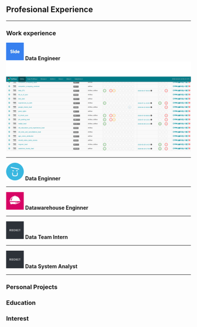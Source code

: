 ## Profesional Experience

---

### Work experience 
<div>
<img width=48px height=48px src ="images/side.jpeg" url="https://www.side.co/" alt="Side.co"/>
<b> Data Engineer </b>
</div>
<img src="images/airflow.png"/>

---

<div>
<img width=48px height=48px src ="images/compucorp.png" url="https://www.compucorp.co.uk/" alt="Compucorp Ltd"/>
<b> Data Enginner </b>
</div>

---

<div>
<img width=48px height=48px src ="images/foodora.png" url="https://www.foodora.de/" alt="Foodora"/>
<b> Datawarehouse Enginner </b>
</div>

---

<div>
<img width=48px height=48px src ="images/rocket.png" url="https://www.rocket-internet.com/" alt="Rocker Internet"/>
<b> Data Team Intern </b>
</div>

---

<div>
<img width=48px height=48px src ="images/rocket.png" url="https://www.credit-suisse.com" alt="Credit Suisse"/>
<b> Data System Analyst </b>
</div>

---

### Personal Projects

### Education

### Interest
